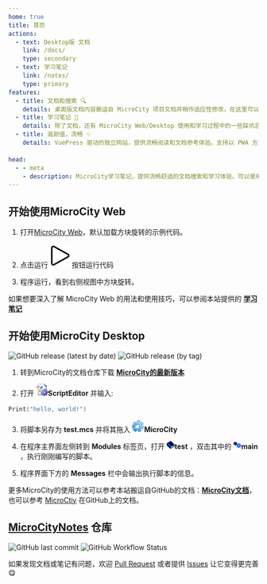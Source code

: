 ```yaml
---
home: true
title: 首页
actions:
  - text: Desktop版 文档
    link: /docs/
    type: secondary
  - text: 学习笔记
    link: /notes/
    type: primary
features:
  - title: 文档和搜索 🔍
    details: 桌面版文档内容搬运自 MicroCity 项目文档并稍作适应性修改，在这里可以使用网站提供的搜索功能快速查找并跳转至内容
  - title: 学习笔记 📔
    details: 除了文档，还有 MicroCity Web/Desktop 使用和学习过程中的一些踩坑总结和记录，帮助你尽可能多地避开天坑
  - title: 高颜值，流畅 ✨
    details: VuePress 驱动的独立网站，提供流畅阅读和文档参考体验。支持以 PWA 方式安装为应用，随时查阅，不受网络限制

head:
  - - meta
    - description: MicroCity学习笔记，提供流畅舒适的文档搜索和学习体验。可以使用网站提供的搜索功能快速查找并跳转至内容。除了文档，还有MicroCity使用和学习过程中的一些踩坑总结和记录，帮助你尽可能多地避坑。
---
```


## 开始使用MicroCity Web

1. 打开[MicroCity Web](https://microcity.gitee.io/)，默认加载方块旋转的示例代码。

2. 点击运行![Play](./notes/images/play.svg)按钮运行代码
 
3. 程序运行，看到右侧视图中方块旋转。

如果想要深入了解 MicroCity Web 的用法和使用技巧，可以参阅本站提供的 [**学习笔记**](./notes/)

## 开始使用MicroCity Desktop
![GitHub release (latest by date)](https://img.shields.io/github/v/release/microcity/Desktop) ![GitHub release (by tag)](https://img.shields.io/github/downloads/microcity/Desktop/latest/total)

1. 转到MicroCity的文档仓库下载 [**MicroCity的最新版本**](https://github.com/microcity/Desktop/releases/latest)

2. 打开 ![icon](./docs/imgs/icon_script_editor.png)**ScriptEditor** 并输入:  
```lua
Print("hello, world!")
```

3. 将脚本另存为 **test.mcs** 并将其拖入 ![icon](./docs/imgs/icon_microcity.png)**MicroCity**

4. 在程序主界面左侧转到 **Modules** 标签页，打开 ![icon](./docs/imgs/icon_module_file.png)**test** ，双击其中的 ![icon](./docs/imgs/icon_module.png)**main** ，执行刚刚编写的脚本。 

5. 程序界面下方的 **Messages** 栏中会输出执行脚本的信息。  

更多MicroCity的使用方法可以参考本站搬运自GitHub的文档：[**MicroCity文档**](./docs/)，也可以参考 [MicroCtiy](https://microcity.github.io/) 在GitHub上的文档。

## [MicroCityNotes](https://github.com/huuhghhgyg/MicroCityNotes) 仓库

![GitHub last commit](https://img.shields.io/github/last-commit/huuhghhgyg/MicroCityNotes) ![GitHub Workflow Status](https://img.shields.io/github/actions/workflow/status/huuhghhgyg/MicroCityNotes/DeployPage.yml?branch=main)

<A2hs/>

如果发现文档或笔记有问题，欢迎 [Pull Request](https://github.com/huuhghhgyg/MicroCityNotes/pulls) 或者提供 [Issues](https://github.com/huuhghhgyg/MicroCityNotes/issues) 让它变得更完善😋